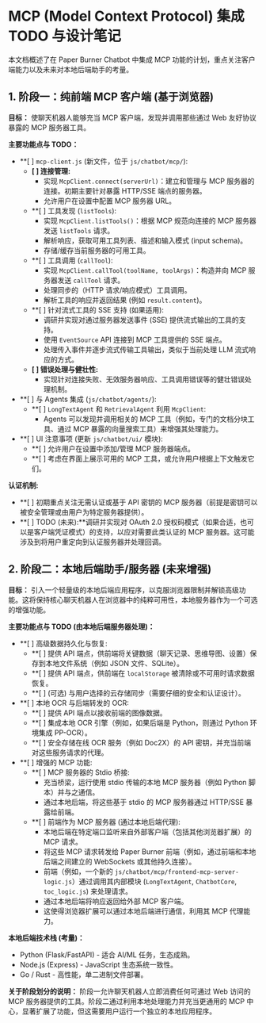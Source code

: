 # MCP (Model Context Protocol) 集成 TODO 与设计笔记

本文档概述了在 Paper Burner Chatbot 中集成 MCP 功能的计划，重点关注客户端能力以及未来对本地后端助手的考量。

## 1. 阶段一：纯前端 MCP 客户端 (基于浏览器)

**目标：** 使聊天机器人能够充当 MCP 客户端，发现并调用那些通过 Web 友好协议暴露的 MCP 服务器工具。

**主要功能点与 TODO：**

-   **[ ] `mcp-client.js` (新文件，位于 `js/chatbot/mcp/`):
    -   **[ ] 连接管理:**
        -   实现 `McpClient.connect(serverUrl)`：建立和管理与 MCP 服务器的连接。初期主要针对暴露 HTTP/SSE 端点的服务器。
        -   允许用户在设置中配置 MCP 服务器 URL。
    -   **[ ] 工具发现 (`listTools`):
        -   实现 `McpClient.listTools()`：根据 MCP 规范向连接的 MCP 服务器发送 `listTools` 请求。
        -   解析响应，获取可用工具列表、描述和输入模式 (input schema)。
        -   存储/缓存当前服务器的可用工具。
    -   **[ ] 工具调用 (`callTool`):
        -   实现 `McpClient.callTool(toolName, toolArgs)`：构造并向 MCP 服务器发送 `callTool` 请求。
        -   处理同步的（HTTP 请求/响应模式）工具调用。
        -   解析工具的响应并返回结果 (例如 `result.content`)。
    -   **[ ] 针对流式工具的 SSE 支持 (如果适用):
        -   调研并实现对通过服务器发送事件 (SSE) 提供流式输出的工具的支持。
        -   使用 `EventSource` API 连接到 MCP 工具提供的 SSE 端点。
        -   处理传入事件并逐步流式传输工具输出，类似于当前处理 LLM 流式响应的方式。
    -   **[ ] 错误处理与健壮性:**
        -   实现针对连接失败、无效服务器响应、工具调用错误等的健壮错误处理机制。
-   **[ ] 与 Agents 集成 (`js/chatbot/agents/`):
    -   **[ ] `LongTextAgent` 和 `RetrievalAgent` 利用 `McpClient`:
        -   Agents 可以发现并调用相关的 MCP 工具（例如，专门的文档分块工具、通过 MCP 暴露的向量搜索工具）来增强其处理能力。
-   **[ ] UI 注意事项 (更新 `js/chatbot/ui/` 模块):
    -   **[ ] 允许用户在设置中添加/管理 MCP 服务器端点。
    -   **[ ] 考虑在界面上展示可用的 MCP 工具，或允许用户根据上下文触发它们。

**认证机制:**

-   **[ ] 初期重点关注无需认证或基于 API 密钥的 MCP 服务器（前提是密钥可以被安全管理或由用户为特定服务器提供）。
-   **[ ] TODO (未来):**调研并实现对 OAuth 2.0 授权码模式（如果合适，也可以是客户端凭证模式）的支持，以应对需要此类认证的 MCP 服务器。这可能涉及到将用户重定向到认证服务器并处理回调。

## 2. 阶段二：本地后端助手/服务器 (未来增强)

**目标：** 引入一个轻量级的本地后端应用程序，以克服浏览器限制并解锁高级功能。这将保持核心聊天机器人在浏览器中的纯粹可用性，本地服务器作为一个可选的增强功能。

**主要功能点与 TODO (由本地后端服务器处理)：**

-   **[ ] 高级数据持久化与恢复:
    -   **[ ] 提供 API 端点，供前端将关键数据（聊天记录、思维导图、设置）保存到本地文件系统（例如 JSON 文件、SQLite）。
    -   **[ ] 提供 API 端点，供前端在 `localStorage` 被清除或不可用时请求数据恢复。
    -   **[ ] (可选) 与用户选择的云存储同步（需要仔细的安全和认证设计）。
-   **[ ] 本地 OCR 与后端转发的 OCR:
    -   **[ ] 提供 API 端点以接收前端的图像数据。
    -   **[ ] 集成本地 OCR 引擎（例如，如果后端是 Python，则通过 Python 环境集成 PP-OCR）。
    -   **[ ] 安全存储在线 OCR 服务（例如 Doc2X）的 API 密钥，并充当前端对这些服务请求的代理。
-   **[ ] 增强的 MCP 功能:
    -   **[ ] MCP 服务器的 Stdio 桥接:
        -   充当桥梁，运行使用 stdio 传输的本地 MCP 服务器（例如 Python 脚本）并与之通信。
        -   通过本地后端，将这些基于 stdio 的 MCP 服务器通过 HTTP/SSE 暴露给前端。
    -   **[ ] 前端作为 MCP 服务器 (通过本地后端代理):
        -   本地后端在特定端口监听来自外部客户端（包括其他浏览器扩展）的 MCP 请求。
        -   将这些 MCP 请求转发给 Paper Burner 前端（例如，通过前端和本地后端之间建立的 WebSockets 或其他持久连接）。
        -   前端（例如，一个新的 `js/chatbot/mcp/frontend-mcp-server-logic.js`）通过调用其内部模块 (`LongTextAgent`, `ChatbotCore`, `toc_logic.js`) 来处理请求。
        -   通过本地后端将响应返回给外部 MCP 客户端。
        -   这使得浏览器扩展可以通过本地后端进行通信，利用其 MCP 代理能力。

**本地后端技术栈 (考量)：**

-   Python (Flask/FastAPI) - 适合 AI/ML 任务，生态成熟。
-   Node.js (Express) - JavaScript 生态系统一致性。
-   Go / Rust - 高性能，单二进制文件部署。

**关于阶段划分的说明：**
阶段一允许聊天机器人立即消费任何可通过 Web 访问的 MCP 服务器提供的工具。阶段二通过利用本地处理能力并充当更通用的 MCP 中心，显著扩展了功能，但这需要用户运行一个独立的本地应用程序。